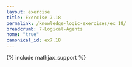 ```yaml
---
layout: exercise
title: Exercise 7.18
permalink: /knowledge-logic-exercises/ex_18/
breadcrumb: 7-Logical-Agents
home: "true"
canonical_id: ex7.18
---
```


{% include mathjax_support %}


